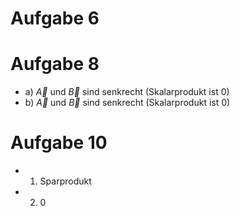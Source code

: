 # Aufgabe 6


# Aufgabe 8 
- a) $\overrightarrow{A}$ und $\overrightarrow{B}$ sind senkrecht (Skalarprodukt ist 0) 
- b) $\overrightarrow{A}$ und $\overrightarrow{B}$ sind senkrecht (Skalarprodukt ist 0) 

# Aufgabe 10
- 1) Sparprodukt 
- 2) 0 

